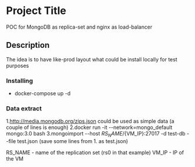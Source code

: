 # Project Title

POC for MongoDB as replica-set and nginx as load-balancer

## Description

The idea is to have like-prod layout what could be install locally for test purposes 


### Installing

* docker-compose up -d

### Data extract 

1.http://media.mongodb.org/zips.json could be used as simple data (a couple of lines is enough)
2.docker run -it --network=mongo_default mongo:3.0 bash
3.mongoimport --host ${RS_NAME}/${VM_IP}:27017 -d test-db --file test.json (save some lines from 1. as test.json)

RS_NAME - name of the replication set (rs0 in that example)
VM_IP - IP of the VM
